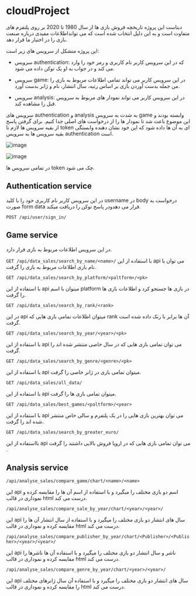
# cloudProject

دیتاست این پروژه تاریخچه فروش بازی ها از سال  1980 تا 2020 بر روی پلتفرم های متفاوت است و به این دلیل انتخاب شده است که می توانداطلاعات مفیدی درباره صنعت بازی را در اختیار ما قرار دهد.


این پروژه متشکل از سرویس های زیر است:

- سرویس authentication:  که در این سرویس کاربر نام کاربری و رمز خود را وارد می کند و در جواب به او یک توکن داده می شود.

- سرویس game: در این سرویس کاربر می تواند تمامی اطلاعات مربوط به بازی را من جمله بدست آوردن بازی بر اساس رتبه، سال انتشار، نام و ژانر بدست آورد.

- سرویس analysis:  در این سرویس کاربر می تواند نمودار های مربوط به سرویس قبل را مشاهده کند.

 سرویس های authentication و analysis به شدت به سرویس game وابسته بودند و این موضوع باعث شد تا نمودار ها را از درخواست های اصلی جدا کنیم. 
 برای گرفتن پاسخ از بقیه سرویس ها لازم تا token ای به آن ها داده شود که این خود نشان دهنده وابستگی بقیه سرویس ها به سرویس authentication است.
 
 ![image](https://user-images.githubusercontent.com/46274547/165891059-ba880fc6-a8ae-4252-813f-c49815487e69.png)


![image](https://user-images.githubusercontent.com/46274547/165891122-2a2458be-596c-4387-9911-a59351fa62cc.png)



در تمامی سرویس ها token چک می شود.

## Authentication service
در این سرویس کاربر نام کاربری خود را با کلید username در body درخواست به صورت form data قرار می دهدودر پاسخ توکن را دریافت میکند.

`POST /api/user/sign_in/`



## Game service

در این سرویس اطلاعات مربوط به بازی قرار دارد.

`GET /api/data_sales/search_by_name/<name>/`
با استفاده از این api می توان با نام بازی اطلاعات مربوط به بازی را گرفت.  



`GET /api/data_sales/search_by_platform/<paltform>/<pk>`

با استفاده از این api میتوان با اسم platform در بازی ها جستجو کرد و اطلاعات بازی ها را گرفت.



`GET /api/data_sales/search_by_rank/<rank>`

در این  api میتوان اطلاعات تمامی بازی هایی که rank آن ها برابر با رنک داده شده است گرفت.


`GET /api/data_sales/search_by_year/<year>/<pk>`

با استفاده از این api می توان تمامی بازی هایی که در سال خاصی منتشر شده اند را گرفت.


`GET /api/data_sales/search_by_genre/<genre>/<pk>`

با استفاده از این api میتوان تمامی بازی در ژانر خاصی را گرفت.


`GET /api/data_sales/all_data/`

با استفاده از این api میتوان تمامی بازی ها را گرفت.

`GET /api/data_sales/best_games/<paltform>/<year>`

با استفاده از این api می توان بهترین بازی هایی را در یک پلتفرم و سالی خاص منتشر شده اند را گرفت.

`GET /api/data_sales/search_by_greater_euro/`

بااستفاده از این api می توان تمامی بازی هایی که در اروپا فروش بالایی داشتند را گرفت .



## Analysis service

`/api/analyse_sales/compare_game/chart/<name>/<name>`

این api اسم دو بازی مختلف را میگیرد و با استفاده از اسم آن ها را مقایسه کرده و نموداری در قالب html درست می کند.


`/api/analyse_sales/compare_sale_by_year/chart/<year>/<year>/`

این api سال های انتشار دو بازی مختلف را میگیرد و با استفاده از سال انتشار آن ها را مقایسه کرده و نموداری در قالب html درست می کند.


`/api/analyse_sales/compare_publisher_by_year/chart/<Publisher>/<Publisher>/<year>/<year>/`

این api ناشر و سال انتشار دو بازی مختلف را میگیرد و با استفاده آن ها ناشرها را مقایسه کرده و نموداری در قالب html درست می کند.


`/api/analyse_sales/compare_genre_by_year/chart/<year>/<year>/`

این api  سال های انتشار دو بازی مختلف را میگیرد و با استفاده آن سال ژانرهای مختلف را مقایسه کرده و نموداری در قالب html درست می کند.

